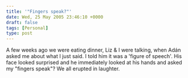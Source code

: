```yaml
---
title: '"Fingers speak?"'
date: Wed, 25 May 2005 23:46:10 +0000
draft: false
tags: [Personal]
type: post
---
```


A few weeks ago we were eating dinner, Liz & I were talking, when Adán asked me about what I just said. I told him it was a 'figure of speech'. His face looked surprised and he immediately looked at his hands and asked my "fingers speak"? We all erupted in laughter.